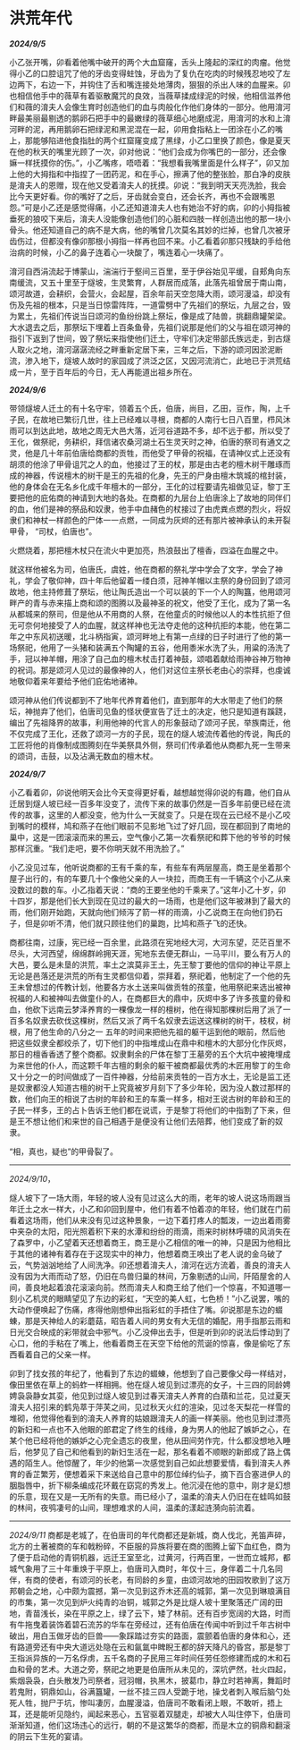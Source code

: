 # 洪荒年代

***2024/9/5***

小乙张开嘴，卯看着他嘴中破开的两个大血窟窿，舌头上隆起的深红的肉瘤。他觉得小乙的口腔诅咒了他的牙齿变得蛀蚀，牙齿为了复仇在吃肉的时候残忍地咬了左边两下，右边一下，并钩住了舌和嘴连接处地薄肉，狠狠的杀出人味的血腥来。卯也相信他手中的薇草有着驱散魔咒的良效，当薇草揉成绿泥的时候，他相信滋养他们和薇的淯夫人会像生育时创造他们的血与肉般化作他们身体的一部分。他用淯河畔最美丽最剔透的鹅卵石把手中的最嫩绿的薇草细心地磨成泥，用淯河的水和上淯河畔的泥，再用鹅卵石把绿泥和黑泥混在一起，卯用食指粘上一团涂在小乙的嘴上，那能够陷进他食指肚的两个红窟窿变成了黑绿，小乙口里换了颜色，像是夏天在他的秋天的嘴里光顾了一次，卯对他说：“他们会成为你嘴巴的一部分，还会像嫲一样抚摸你的伤。”，小乙嘴疼，唔唔着：“我想看我嘴里面是什么样子”，卯又加上他的大拇指和中指捏了一团药泥，和在手心，擦满了他的整张脸，那白净的皮肤是淯夫人的恩赠，现在他又受着淯夫人的抚摸。卯说：“我到明天天亮洗脸，我会比今天更好看。你的嘴好了之后，牙齿就会变白，还会长齐，再也不会跟嘴恩怨。”可是小乙还是感觉得痛，小乙还知道淯夫人也有她治不好的病，卯的小拇指被垂死的狼咬下来后，淯夫人没能像创造他们的心脏和四肢一样创造出他的那一块小骨头。他还知道自己的病不是大病，他的嘴曾几次莫名其妙的烂掉，也曾几次被牙齿伤过，但都没有像卯那根小拇指一样再也回不来。小乙看着卯那只残缺的手给他治病的时候，小乙的鼻子连着心一块酸了，嘴连着心一块痛了。

淯河自西涓流起于博蒙山，湍湍行于壑间三百里，至于伊谷始见平缓，自郏角向东南缓流，又五十里至于燧坡，生灵繁育，人群居而成落，此落先祖曾居于南山南，颂河故道，会耕织，会营火，会起屋，百余年前天空忽降大雨，颂河漫溢，却没有伤及先祖的根本，只是当日惊雷阵阵，一道雷劈中了先祖们的祭坛，九层之台，毁为累土，先祖们传说当日颂河的鱼纷纷跳上祭坛，像是成了陆兽，挑翻鼎罐架梁。大水退去之后，那祭坛下埋着上百条鱼骨，先祖们说那是他们的父与祖在颂河神的指引下返到了世间，毁了祭坛来指使他们迁土，守牢们决定带部氏族远走，到古燧人取火之地，淯河潺潺流经之畔重新定居下来，三年之后，下游的颂河因淤泥断流，渗入地下，燧坡人故时的家园成了洪泛之区，又因河流消亡，此地已于洪荒结成一片，至于百年后的今日，无人再能道出祖乡所在。

***2024/9/6***

带领燧坡人迁土的有十名守牢，领着五个氏，伯唐，尚目，乙田，豆作，陶，上千子民，在故地已繁衍几世，往上已经难以寻根，商都的人南行七日八百里，栉风沐雨可以到达此地，故地之周无大邑大落，近河谷道路不多，却不远于都，所以受了王化，做祭祀，务耕织，拜信诸农桑河湖土石生灵天时之神，伯唐的祭司有通文之灵，他是几十年前伯唐给商都的贡牲，而他受了甲骨的祝福，在请神仪式上还没有胡须的他涂了甲骨诅咒之人的血，他接过了王的杖，那是由古老的檀木树干雕琢而成的神器，传说檀木的树干是王的先祖的化身，先王的尸身由檀木筑城的棺封装，他的身体会在无名乡化成千年檀木的一部分，王化的过程要请先祖做见证，黎丁王要把他的庇佑商的神请到大地的各处。在商都的九层台上伯唐涂上了故地的同伴们的血，他们是神的祭品和奴隶，他手中血赭色的杖接过了由虎粪点燃的烈火，将奴隶们和神杖一样颜色的尸体一一点燃，一同成为灰烬的还有那片被神承认的未开裂甲骨， “司杖，伯唐也”。

火燃烧着，那把檀木杖只在流火中更加亮，热浪鼓出了檀香，四溢在血腥之中。

就这样他被名为司，伯唐氏，虞姓，他在商都的祭礼学中学会了文字，学会了神礼，学会了敬仰神，四十年后他留着一缕白须，冠神羊帽以主祭的身份回到了颂河故地，他主持修葺了祭坛，他让陶氏造出一个可以装的下一个人的陶簋，他用颂河畔产的青与赤来描上商和颂的图腾以及最神圣的祝文，他受了王化，成为了第一名从都城来的祭司，但是他从不用商的人祭，在他童贞的时候他以人的本性抗拒了但无可奈何地接受了人的血腥，就这样神也无法夺走他的这种抗拒的本能，他在第二年之中东风初送暖，北斗柄指寅，颂河畔地上有第一点绿的日子时进行了他的第一场祭祀，他用了一头猪和装满五个陶罐的五谷，他用黍米水洗了头，用粱的汤洗了手，冠以神羊帽，用涂了自己血的檀木杖击打着神鼓，颂唱着献给雨神谷神万物神的祝词。那是颂河人见过的最像神的人，他们对这位主祭长老由心的崇拜，也虔诚地敬仰着来年要给予他们庇佑地诸神。

颂河神从他们传说都到不了地年代养育着他们，直到那年的大水带走了他们的祭坛，神抛弃了他们，伯唐司见鱼的怪状便宣告了迁土的决定，他只是知道有蹊跷，编出了先祖降界的故事，利用他神的代言人的形象鼓动了颂河子民，举族南迁，他不仅完成了王化，还救了颂河一方的子民，现在的燧人坡流传着他的传说，陶氏的工匠将他的肖像制成图腾刻在华美祭具外侧，祭司们传承着他从商都九死一生带来的颂词，击鼓，以及沾满无数血的檀木杖。

***2024/9/7***

小乙看着卯，卯说他明天会比今天变得更好看，越想越觉得卯说的有趣，他们自从迁居到燧人坡已经一百多年没变了，流传下来的故事仍然是一百多年前便已经在流传的故事，这里的人都没变，他为什么一天就变了。只是在现在云已经不是小乙咬到嘴时的模样，鸠和燕子在他们眼前不见影地飞过了好几回，现在都回到了南地的巢中，这是一团滚滚而来的黑云，空气像小乙第一次看祭祀和葬下他的爷爷的时候那样沉重。“我们走吧，要不你明天就不用洗脸了。”

小乙没见过车，他听说商都的王有千乘的车，有些车有两层屋高，商王是坐着那个屋子出行的，有的车要几十个像他父亲的人一块拉，而商王有一千辆这个小乙从来没数过的数的车。小乙指着天说：“商的王要坐他的千乘来了。”这年小乙十岁，卯十四岁，那是他们长大到现在见过的最大的一场雨，也是他们这年被淋到了最大的雨，他们刚开始跑，天就向他们倾泻了箭一样的雨滴，小乙说商王在向他们扔石子，但是卯听不清，他们就只顾往他们的巢跑，比鸠和燕子飞的还快。

商都往南，过康，宪已经一百余里，此路须在宪地经大河，大河东望，茫茫百里不尽头，大河西望，绵绵群岭拥天涯，宪地东去便无群山，一马平川，要么有万人的大邑，要么是未垦的洪荒，率土之滨莫非王土，先王黎丁要他的信仰的神让平原上无论是邑落还是洪荒的所有生灵都信仰着，崇拜着，祭祀着，他制定了一个他的先王未曾想过的传教计划，他要各方水土送来叫做贡牲的孩童，他用祭祀来选出被神祝福的人和被神叫去做童仆的人，在商都巨大的鼎中，灰烬中多了许多孩童的骨和血，他砍下远南云梦泽养育的一棵像龙一样的檀树，他在得知那棵树后用了派了一百多名奴隶去砍伐这棵树，然后又派了两千名奴隶去运送这棵树的树干，枝杈，树根，用了他生命的八分之一 五年的时间来把他先祖的躯干运到他的眼前，然后他把这些奴隶全都绞杀了，切下他们的中指堆成山在鼎中和檀木的大部分化作灰烬，那日的檀香香透了整个商都。奴隶剩余的尸体在黎丁王墓旁的五个大坑中被掩埋成为来世他的仆人，而这颗千年古檀的剩余的躯干被商都最优秀的木匠用黎丁的生命又十分之一的时间做成了一百件神器，分给前来贡牲的一百方水土，无论是监工还是奴隶都没人知道古檀的树干上究竟被岁月刻下了多少年轮，因为没人数过那样的数，他们向王的相说了古树的年龄和王的车乘一样多，相对王说古树的年龄和王的子民一样多，王的占卜告诉王他们都在说谎，于是黎丁将他们的中指割了下来，但是王不想让他们和来世的自己相遇于是便没有让他们去陪葬，他们变成了新的奴隶。

“相，真也，疑也”的甲骨裂了。

---

*2024/9/10*，

燧人坡下了一场大雨，年轻的坡人没有见过这么大的雨，老年的坡人说这场雨跟当年迁土之水一样大，小乙和卯回到屋中，他们有着不怕着凉的年轻，他们就在门前看着这场雨，他们从来没有见过这种景象，一边下着打疼人的瓢泼，一边出着雨雾中夹杂的太阳，阳光照着积下来的水潭和纷纷的雨滴，雨来时树林呼啸的风消失在了森罗中，小乙望着天还想着商王，商王是小乙相信的唯一的神，只是因为他相比于其他的诸神有着存在于这现实中的神力，他想着商王唤出了老人说的金乌破了云，气势汹汹地给了人间洗净。卯还想着淯夫人，淯河在远方流着，善良的淯夫人没有因为大雨而动了怒，仍旧在鸟兽归巢的林间，万象剔透的山间，阡陌屋舍的人间，善良地起着浪花滚滚向前。然而淯夫人和商王给了他们一个惊喜，不知道哪一刻小乙机灵的眼睛望见了东边的彩虹，“天空的美人虹，七色桥！”小乙说罢，嘴的大动作便唤起了伤痛，疼得他刚想伸出指彩虹的手捂住了嘴。卯说那是东边的蝃蝀，那是天神给人的彩蘑菇，昭告着人间的男女有大无信的婚配，用手指那云雨和日光交合映成的彩带就会中邪气。小乙没伸出去手，但是听到卯的说法后悸动到了心口，他的手粘在了嘴上，他看着商王在天空下给他的荒诞的惊喜，像是偷吃了东西看着自己的父亲一样。

卯到了找女孩的年纪了，他看到了东边的蝃蝀，他想到了自己要像父母一样结对，像田里依在草上的蚂蚱一样相拥。他在燧人坡见到过漂亮的女子，十三四的同龄娉娉袅袅静女其娈，他见到过燧人坡见到过春天淯夫人养育的白薠和兰花，见过夏天淯夫人招引来的鹤凫萃于萍芙之间，见过秋天火红的渲染，见过冬天梨花一样雪的堆砌，他觉得他看到的淯夫人养育的姑娘跟淯夫人的画一样美丽。他也见到过漂亮的新妇和一点也不入他眼的郎君定了终生的线缘，身为男人的他起了嫉妒之心，在某个他已经将他的嫉妒之心完全遗忘的夜里，他从田间劳作完，什么都没想地入睡后，他梦见了自己和他看到的新妇生活在一起，那名看着不顺眼的新郎成了路上偶遇的陌生人。他惊醒了，年少的他第一次感觉到自己如此想要爱情，看到淯夫人养育的香芷繁芳，便想着采下来送给自己意中的那位绰约仙子，摘下百合塞进伊人的胭脂唇中，折下柳条编成花环戴在窈窕的秀发上。他沉浸在他的意中，刚才是幻想的乐意，现在又是一无所有的失意。雨已经小了，温柔的淯夫人仍旧在在蛙鸣如鼓的林间，夜鸮凄号的山间，理想难求的人间，温柔的漾起涟漪向前流着。

---

*2024/9/11*
商都是老城了，在伯唐司的年代商都还是新城，商人伐北，羌笛声碎，北方的土著被商的车和戟粉碎，不臣服的异族将要在商的图腾上留下血红色，商为了便于启动他的青铜机器，远迁王室至北，过黄河，行两百里，一世而立城邦，都城气象用了三十年重焕于平原上，伯唐司入商时，年仅十三，身伴着二十几名同伴，有商的使者，有颂河的长老，有同龄的乡童，由颂河故地的田园牧歌到了这万邦朝会之地，心中颇为震撼，第一次见到这乔木还高的城郭，第一次见到琳琅满目的市集，第一次见到炉火纯青的冶铜，城郭之外是比燧人坡十里聚落还广阔的田地，青苗浅长，染在平原之上，绿了云下，矮了林前。还有百步宽阔的大路，时而有牛拖曳着装饰着碧石流苏的华车在旁经过，还有伯唐在传闻中听到过千年古树中破出，用白玉做牙齿的巨兽——象踩踏过夯实的路面，震颤着伯唐的身体和心，还有路道旁还有中央大道远处隐在云和氤氲中睥睨王都的辞天降凡的昏宫，那是黎丁王指派异族的一万名俘虏，五千名商的子民用三年时间任劳任怨修建而成的木和石血和骨的艺术。大道之旁，祭祀之地更是伯唐所从未见的，深坑俨然，社火四起，紫烟袅袅，白头散发乃司祭者，冠羽帽，执黑木，披葛巾，静立时若神离，舞蹈时若鬼附，铜鼎如山，谷满簋罐，一丝不挂三四人受跪于地，操戈者刺入喉后脑勺处死人牲，抛尸于坑，惨叫凄厉，血腥漫溢，伯唐司不敢看闭上眼，不敢听，捂上耳，还是能听见隐约，闻起来恶心，五官驱着双腿走，却被大人叫住停下，伯唐司渐渐知道，他们这场违心的远行，朝的不是这繁华的商都，而是木立的铜鼎和翻滚的阴云下生死的宴请。